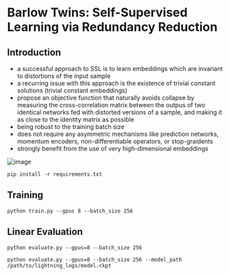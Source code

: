 
  
# Barlow Twins: Self-Supervised Learning via Redundancy Reduction

## Introduction
- a successful approach to SSL is to learn embeddings which are invariant to distortions of the input sample
- a recurring issue with this approach is the existence of trivial constant solutions (trivial constant embeddings) 
- propose an objective function that naturally avoids collapse by measuring the cross-correlation matrix between the outpus of two identical networks fed with distorted versions of a sample, and making it as close to the identity matrix as possible
- being robust to the training batch size
- does not require any asymmetric mechanisms like prediction networks, momentum encoders, non-differentiable operators, or stop-graidents
- strongly benefit from the use of very high-dimensional embeddings


![image](https://user-images.githubusercontent.com/38284936/128422997-d8d29703-7c4c-4755-a477-97e012e1e0fc.png)


```
pip install -r requirements.txt
```

## Training 
```
python train.py --gpus 8 --batch_size 256
```

## Linear Evaluation
```
python evaluate.py --gpus=8 --batch_size 256
```
```
python evaluate.py --gpus=8 --batch_size 256 --model_path /path/to/lightning_logs/model.ckpt
```
